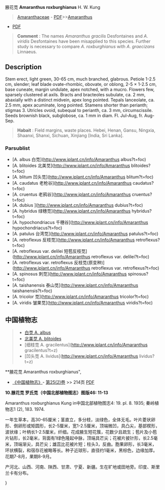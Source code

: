 腋花苋 **Amaranthus roxburghianus** H. W. Kung

> [Amaranthaceae](http://www.iplant.cn/info/Amaranthaceae?t=foc) - [PDF](http://www.iplant.cn/foc/pdf/Amaranthaceae.pdf)>>[Amaranthus](http://www.iplant.cn/info/Amaranthus?t=foc)
 - [PDF](http://www.iplant.cn/foc/pdf/Amaranthus.pdf)


> **Comment** : 
> The names *Amaranthus* *gracilis* Desfontaines and *A*. *viridis* Desfontaines have been misapplied to this species. Further study is necessary to compare *A*. *roxburghianus* with *A*. *graecizans* Linnaeus.

## Description

Stem erect, light green, 30-65 cm, much branched, glabrous. Petiole 1-2.5 cm, slender; leaf blade ovate-rhombic, obovate, or oblong, 2-5 × 1-2.5 cm, base cuneate, margin undulate, apex notched, with a mucro. Flowers few, sparsely clustered at axils. Bracts and bracteoles subulate, ca. 2 mm, abaxially with a distinct midvein, apex long pointed. Tepals lanceolate, ca. 2.5 mm, apex acuminate, long pointed. Stamens shorter than perianth; stigmas 3. Utricles ovoid, subequal to perianth, ca. 3 mm, circumscissile. Seeds brownish black, subglobose, ca. 1 mm in diam. Fl. Jul-Aug, fr. Aug-Sep.


> **Habait** : 
> Field margins, waste places. Hebei, Henan, Gansu, Ningxia, Shaanxi, Shanxi, Sichuan, Xinjiang [India, Sri Lanka].



### Parsublist

* [A.  albus  白苋](http://www.iplant.cn/info/Amaranthus albus?t=foc)
* [A.  blitoides  北美苋](http://www.iplant.cn/info/Amaranthus blitoides?t=foc)
* [A.  blitum  凹头苋](http://www.iplant.cn/info/Amaranthus blitum?t=foc)
* [A.  caudatus  老枪谷](http://www.iplant.cn/info/Amaranthus caudatus?t=foc)
* [A.  cruentus  老鸦谷](http://www.iplant.cn/info/Amaranthus cruentus?t=foc)
* [A.  dubius  ](http://www.iplant.cn/info/Amaranthus dubius?t=foc)
* [A.  hybridus  绿穗苋](http://www.iplant.cn/info/Amaranthus hybridus?t=foc)
* [A.  hypochondriacus  千穗谷](http://www.iplant.cn/info/Amaranthus hypochondriacus?t=foc)
* [A.  patulus  台湾苋](http://www.iplant.cn/info/Amaranthus patulus?t=foc)
* [A.  retroflexus  反枝苋](http://www.iplant.cn/info/Amaranthus retroflexus?t=foc)
* [A.  retroflexus var. delilei  短苞反枝苋](http://www.iplant.cn/info/Amaranthus retroflexus var. delilei?t=foc)
* [A.  retroflexus var. retroflexus  反枝苋(原变种)](http://www.iplant.cn/info/Amaranthus retroflexus var. retroflexus?t=foc)
* [A.  spinosus  刺苋](http://www.iplant.cn/info/Amaranthus spinosus?t=foc)
* [A.  taishanensis  泰山苋](http://www.iplant.cn/info/Amaranthus taishanensis?t=foc)
* [A.  tricolor  苋](http://www.iplant.cn/info/Amaranthus tricolor?t=foc)
* [A.  viridis  皱果苋](http://www.iplant.cn/info/Amaranthus viridis?t=foc)


## 中国植物志

> * [白苋  A.  albus](Amaranthus-albus-白苋.md)
> * [北美苋  A.  blitoides](Amaranthus-blitoides-北美苋.md)
> * [细枝苋  A.  gracilentus](http://www.iplant.cn/info/Amaranthus gracilentus?t=z)
> * [凹头苋  A.  lividus](http://www.iplant.cn/info/Amaranthus lividus?t=z)


**腋花苋 Amaranthus roxburghianus",



* [《中国植物志》](http://www.iplant.cn/frps)- [第25(2)卷](http://www.iplant.cn/frps/vol/25(2)) >> 214页 [PDF](http://www.iplant.cn/frps/pdf/25(2)/214a.pdf)


**10.腋花苋 罗氏苋（中国北部植物图志）图版46: 11-13**

Amaranthus roxburghianus Kung in中国北部植物图志4: 19. pl. 8. 1935; 秦岭植物志1 (2), 183. 1974.

一年生草本，高30-65厘米；茎直立，多分枝，淡绿色，全体无毛。叶片菱状卵形、倒卵形或矩圆形，长2-5厘米，宽1-2.5厘米，顶端微凹，具凸尖，基部楔形，波状缘；叶柄长1-2.5厘米，纤细。花成腋生短花簇，花数少且疏生；苞片及小苞片钻形，长2毫米，背面有1绿色隆起中脉，顶端具芒尖；花被片披针形，长2.5毫米，顶端渐尖，具芒尖；雄蕊比花被片短；柱头3，反曲。胞果卵形，长3毫米，环状横裂，和宿存花被略等长。种子近球形，直径约1毫米，黑棕色，边缘加厚。花期7-8月，果期8-9月。

产河北、山西、河南、陕西、甘肃、宁夏、新疆。生在旷地或田地旁。印度、斯里兰卡有分布。



}